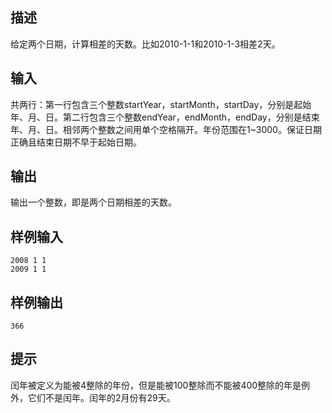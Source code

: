 ## 描述


给定两个日期，计算相差的天数。比如2010-1-1和2010-1-3相差2天。

## 输入


共两行：第一行包含三个整数startYear，startMonth，startDay，分别是起始年、月、日。第二行包含三个整数endYear，endMonth，endDay，分别是结束年、月、日。相邻两个整数之间用单个空格隔开。年份范围在1~3000。保证日期正确且结束日期不早于起始日期。

## 输出


输出一个整数，即是两个日期相差的天数。

## 样例输入


```
2008 1 1
2009 1 1
```


## 样例输出


```
366
```


## 提示


闰年被定义为能被4整除的年份，但是能被100整除而不能被400整除的年是例外，它们不是闰年。闰年的2月份有29天。

